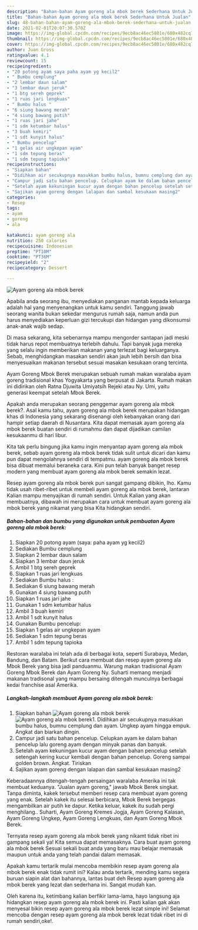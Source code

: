 ```yaml
---
description: "Bahan-bahan Ayam goreng ala mbok berek Sederhana Untuk Jualan"
title: "Bahan-bahan Ayam goreng ala mbok berek Sederhana Untuk Jualan"
slug: 48-bahan-bahan-ayam-goreng-ala-mbok-berek-sederhana-untuk-jualan
date: 2021-02-01T20:07:30.570Z
image: https://img-global.cpcdn.com/recipes/9ecb8ac46ec5801e/680x482cq70/ayam-goreng-ala-mbok-berek-foto-resep-utama.jpg
thumbnail: https://img-global.cpcdn.com/recipes/9ecb8ac46ec5801e/680x482cq70/ayam-goreng-ala-mbok-berek-foto-resep-utama.jpg
cover: https://img-global.cpcdn.com/recipes/9ecb8ac46ec5801e/680x482cq70/ayam-goreng-ala-mbok-berek-foto-resep-utama.jpg
author: Juan Gross
ratingvalue: 4.1
reviewcount: 15
recipeingredient:
- "20 potong ayam saya paha ayam yg kecil2"
- " Bumbu cemplung"
- "2 lembar daun salam"
- "3 lembar daun jeruk"
- "1 btg sereh geprek"
- "1 ruas jari lengkuas"
- " Bumbu halus "
- "6 siung bawang merah"
- "4 siung bawang putih"
- "1 ruas jari jahe"
- "1 sdm ketumbar halus"
- "3 buah kemiri"
- "1 sdt kunyit halus"
- " Bumbu pencelup"
- "1 gelas air ungkepan ayam"
- "1 sdm tepung beras"
- "1 sdm tepung tapioka"
recipeinstructions:
- "Siapkan bahan"
- "Didihkan air secukupnya masukkan bumbu halus, bumnu cemplung dan ayam. Ungkep ayam hingga empuk. Angkat dan biarkan dingin."
- "Campur jadi satu bahan pencelup. Celupkan ayam ke dalam bahan pencelup lalu goreng ayam dengan minyak panas dan banyak."
- "Setelah ayam kekuningan kucur ayam dengan bahan pencelup setelah setengah kering kucur kembali dengan bahan pencelup. Goreng sampai golden brown. Angkat. Tiriskan"
- "Sajikan ayam goreng dengan lalapan dan sambal kesukaan masing2"
categories:
- Resep
tags:
- ayam
- goreng
- ala

katakunci: ayam goreng ala 
nutrition: 250 calories
recipecuisine: Indonesian
preptime: "PT10M"
cooktime: "PT36M"
recipeyield: "2"
recipecategory: Dessert

---
```



![Ayam goreng ala mbok berek](https://img-global.cpcdn.com/recipes/9ecb8ac46ec5801e/680x482cq70/ayam-goreng-ala-mbok-berek-foto-resep-utama.jpg)

Apabila anda seorang ibu, menyediakan panganan mantab kepada keluarga adalah hal yang menyenangkan untuk kamu sendiri. Tanggung jawab seorang  wanita bukan sekedar mengurus rumah saja, namun anda pun harus menyediakan keperluan gizi tercukupi dan hidangan yang dikonsumsi anak-anak wajib sedap.

Di masa  sekarang, kita sebenarnya mampu mengorder santapan jadi meski tidak harus repot membuatnya terlebih dahulu. Tapi banyak juga mereka yang selalu ingin memberikan makanan yang terlezat bagi keluarganya. Sebab, menghidangkan masakan sendiri akan jauh lebih bersih dan bisa menyesuaikan makanan tersebut sesuai masakan kesukaan orang tercinta. 

Ayam Goreng Mbok Berek merupakan sebuah rumah makan waralaba ayam goreng tradisional khas Yogyakarta yang berpusat di Jakarta. Rumah makan ini didirikan oleh Ratna Djuwita Umiyatsih Rejeki atau Ny. Umi, yaitu generasi keempat setelah Mbok Berek.

Apakah anda merupakan seorang penggemar ayam goreng ala mbok berek?. Asal kamu tahu, ayam goreng ala mbok berek merupakan hidangan khas di Indonesia yang sekarang disenangi oleh kebanyakan orang dari hampir setiap daerah di Nusantara. Kita dapat memasak ayam goreng ala mbok berek buatan sendiri di rumahmu dan dapat dijadikan camilan kesukaanmu di hari libur.

Kita tak perlu bingung jika kamu ingin menyantap ayam goreng ala mbok berek, sebab ayam goreng ala mbok berek tidak sulit untuk dicari dan kamu pun dapat mengolahnya sendiri di tempatmu. ayam goreng ala mbok berek bisa dibuat memalui beraneka cara. Kini pun telah banyak banget resep modern yang membuat ayam goreng ala mbok berek semakin lezat.

Resep ayam goreng ala mbok berek pun sangat gampang dibikin, lho. Kamu tidak usah ribet-ribet untuk membeli ayam goreng ala mbok berek, lantaran Kalian mampu menyajikan di rumah sendiri. Untuk Kalian yang akan membuatnya, dibawah ini merupakan cara untuk membuat ayam goreng ala mbok berek yang nikamat yang bisa Kita hidangkan sendiri.

<!--inarticleads1-->

##### Bahan-bahan dan bumbu yang digunakan untuk pembuatan Ayam goreng ala mbok berek:

1. Siapkan 20 potong ayam (saya: paha ayam yg kecil2)
1. Sediakan  Bumbu cemplung
1. Siapkan 2 lembar daun salam
1. Siapkan 3 lembar daun jeruk
1. Ambil 1 btg sereh geprek
1. Siapkan 1 ruas jari lengkuas
1. Sediakan  Bumbu halus :
1. Sediakan 6 siung bawang merah
1. Gunakan 4 siung bawang putih
1. Siapkan 1 ruas jari jahe
1. Gunakan 1 sdm ketumbar halus
1. Ambil 3 buah kemiri
1. Ambil 1 sdt kunyit halus
1. Gunakan  Bumbu pencelup:
1. Siapkan 1 gelas air ungkepan ayam
1. Sediakan 1 sdm tepung beras
1. Ambil 1 sdm tepung tapioka


Restoran waralaba ini telah ada di berbagai kota, seperti Surabaya, Medan, Bandung, dan Batam. Berikut cara membuat dan resep ayam goreng ala Mbok Berek yang bisa jadi panduanmu. Warung makan tradisional Ayam Goreng Mbok Berek dan Ayam Goreng Ny. Suharti memang menjadi makanan tradisonal yang mampu bersaing ditengah munculnya berbagai kedai franchise asal Amerika. 

<!--inarticleads2-->

##### Langkah-langkah membuat Ayam goreng ala mbok berek:

1. Siapkan bahan
<img src="https://img-global.cpcdn.com/steps/f14880c20c537dcd/160x128cq70/ayam-goreng-ala-mbok-berek-langkah-memasak-1-foto.jpg" alt="Ayam goreng ala mbok berek"><img src="https://img-global.cpcdn.com/steps/fbc45f0997ab1fff/160x128cq70/ayam-goreng-ala-mbok-berek-langkah-memasak-1-foto.jpg" alt="Ayam goreng ala mbok berek">1. Didihkan air secukupnya masukkan bumbu halus, bumnu cemplung dan ayam. Ungkep ayam hingga empuk. Angkat dan biarkan dingin.
1. Campur jadi satu bahan pencelup. Celupkan ayam ke dalam bahan pencelup lalu goreng ayam dengan minyak panas dan banyak.
1. Setelah ayam kekuningan kucur ayam dengan bahan pencelup setelah setengah kering kucur kembali dengan bahan pencelup. Goreng sampai golden brown. Angkat. Tiriskan
1. Sajikan ayam goreng dengan lalapan dan sambal kesukaan masing2


Keberadaannya ditengah-tengah persaingan waralaba Amerika ini tak membuat keduanya. &#34;Jualan ayam goreng,&#34; jawab Mbok Berek singkat. Tanpa diminta, kakek tersebut memberi resep cara membuat ayam goreng yang enak. Setelah kakek itu selesai berbicara, Mbok Berek bergegas mengambilkan air putih ke dapur. Ketika keluar, kakek itu sudah pergi menghilang.. Suharti, Ayam Goreng Kremes Jogja, Ayam Goreng Kalasan, Ayam Goreng Ungkep, Ayam Goreng Lengkuas, dan Ayam Goreng Mbok Berek. 

Ternyata resep ayam goreng ala mbok berek yang nikamt tidak ribet ini gampang sekali ya! Kita semua dapat memasaknya. Cara buat ayam goreng ala mbok berek Sesuai sekali buat anda yang baru mau belajar memasak maupun untuk anda yang telah pandai dalam memasak.

Apakah kamu tertarik mulai mencoba membikin resep ayam goreng ala mbok berek enak tidak rumit ini? Kalau anda tertarik, mending kamu segera buruan siapin alat dan bahannya, lantas buat deh Resep ayam goreng ala mbok berek yang lezat dan sederhana ini. Sangat mudah kan. 

Oleh karena itu, ketimbang kalian berfikir lama-lama, hayo langsung aja hidangkan resep ayam goreng ala mbok berek ini. Pasti kalian gak akan menyesal bikin resep ayam goreng ala mbok berek lezat simple ini! Selamat mencoba dengan resep ayam goreng ala mbok berek lezat tidak ribet ini di rumah sendiri,oke!.

